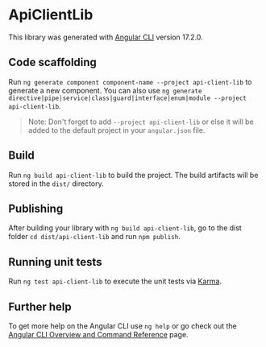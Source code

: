 # ApiClientLib

This library was generated with [Angular CLI](https://github.com/angular/angular-cli) version 17.2.0.

## Code scaffolding

Run `ng generate component component-name --project api-client-lib` to generate a new component. You can also use `ng generate directive|pipe|service|class|guard|interface|enum|module --project api-client-lib`.
> Note: Don't forget to add `--project api-client-lib` or else it will be added to the default project in your `angular.json` file. 

## Build

Run `ng build api-client-lib` to build the project. The build artifacts will be stored in the `dist/` directory.

## Publishing

After building your library with `ng build api-client-lib`, go to the dist folder `cd dist/api-client-lib` and run `npm publish`.

## Running unit tests

Run `ng test api-client-lib` to execute the unit tests via [Karma](https://karma-runner.github.io).

## Further help

To get more help on the Angular CLI use `ng help` or go check out the [Angular CLI Overview and Command Reference](https://angular.io/cli) page.
